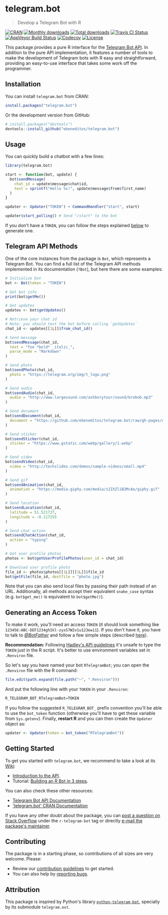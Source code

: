 # telegram.bot

> Develop a Telegram Bot with R

[![CRAN](http://www.r-pkg.org/badges/version/telegram.bot)](https://cran.r-project.org/package=telegram.bot)
[![Monthly downloads](https://cranlogs.r-pkg.org/badges/telegram.bot)](https://www.r-pkg.org/pkg/telegram.bot)
[![Total downloads](https://cranlogs.r-pkg.org/badges/grand-total/telegram.bot)](https://www.r-pkg.org/pkg/telegram.bot)
[![Travis CI Status](https://travis-ci.org/ebeneditos/telegram.bot.svg?branch=master)](https://travis-ci.org/ebeneditos/telegram.bot)
[![AppVeyor Build Status](https://ci.appveyor.com/api/projects/status/github/ebeneditos/telegram.bot?svg=true)](https://ci.appveyor.com/project/ebeneditos/telegram-bot)
[![Codecov](https://codecov.io/gh/ebeneditos/telegram.bot/branch/master/graphs/badge.svg?branch=master)](https://app.codecov.io/gh/ebeneditos/telegram.bot)
[![License](https://img.shields.io/cran/l/telegram.bot.svg)](https://www.gnu.org/licenses/gpl-3.0.html)

This package provides a pure R interface for the [Telegram Bot API](http://core.telegram.org/bots/api). In addition to the pure API implementation, it features a number of tools to make the development of Telegram bots with R easy and straightforward, providing an easy-to-use interface that takes some work off the programmer.

## Installation

You can install `telegram.bot` from CRAN:

``` r
install.packages("telegram.bot")
```

Or the development version from GitHub:

``` r
# install.packages("devtools")
devtools::install_github("ebeneditos/telegram.bot")
```

## Usage

You can quickly build a chatbot with a few lines:

```r
library(telegram.bot)

start <- function(bot, update) {
  bot$sendMessage(
    chat_id = update$message$chat$id,
    text = sprintf("Hello %s!", update$message$from$first_name)
  )
}

updater <- Updater("TOKEN") + CommandHandler("start", start)

updater$start_polling() # Send "/start" to the bot
```

If you don't have a `TOKEN`, you can follow the steps explained [below](#generating-an-access-token) to generate one.

## Telegram API Methods

One of the core instances from the package is `Bot`, which represents a Telegram Bot. You can find a full list of the Telegram API methods implemented in its documentation (`?Bot`), but here there are some examples:

```r
# Initialize bot
bot <- Bot(token = "TOKEN")

# Get bot info
print(bot$getMe())

# Get updates
updates <- bot$getUpdates()

# Retrieve your chat id
# Note: you should text the bot before calling `getUpdates`
chat_id <- updates[[1L]]$from_chat_id()

# Send message
bot$sendMessage(chat_id,
  text = "foo *bold* _italic_",
  parse_mode = "Markdown"
)

# Send photo
bot$sendPhoto(chat_id,
  photo = "https://telegram.org/img/t_logo.png"
)

# Send audio
bot$sendAudio(chat_id,
  audio = "http://www.largesound.com/ashborytour/sound/brobob.mp3"
)

# Send document
bot$sendDocument(chat_id,
  document = "https://github.com/ebeneditos/telegram.bot/raw/gh-pages/docs/telegram.bot.pdf"
)

# Send sticker
bot$sendSticker(chat_id,
  sticker = "https://www.gstatic.com/webp/gallery/1.webp"
)

# Send video
bot$sendVideo(chat_id,
  video = "http://techslides.com/demos/sample-videos/small.mp4"
)

# Send gif
bot$sendAnimation(chat_id,
  animation = "https://media.giphy.com/media/sIIhZliB2McAo/giphy.gif"
)

# Send location
bot$sendLocation(chat_id,
  latitude = 51.521727,
  longitude = -0.117255
)

# Send chat action
bot$sendChatAction(chat_id,
  action = "typing"
)

# Get user profile photos
photos <- bot$getUserProfilePhotos(user_id = chat_id)

# Download user profile photo
file_id <- photos$photos[[1L]][[1L]]$file_id
bot$getFile(file_id, destfile = "photo.jpg")
```

Note that you can also send local files by passing their path instead of an URL. Additionally, all methods accept their equivalent `snake_case` syntax (e.g. `bot$get_me()` is equivalent to `bot$getMe()`).

## Generating an Access Token

To make it work, you'll need an access `TOKEN` (it should look something like `123456:ABC-DEF1234ghIkl-zyx57W2v1u123ew11`). If you don't have it, you have to talk to [*@BotFather*](https://telegram.me/botfather) and follow a few simple steps (described [here](https://core.telegram.org/bots#6-botfather)).

**Recommendation:** Following [Hadley's API
guidelines](https://github.com/r-lib/httr/blob/master/vignettes/api-packages.Rmd#appendix-api-key-best-practices)
it's unsafe to type the `TOKEN` just in the R script. It's better to use
environment variables set in `.Renviron` file.

So let's say you have named your bot `RTelegramBot`; you can open the `.Renviron` file with the R command:

```r
file.edit(path.expand(file.path("~", ".Renviron")))
```

And put the following line with your `TOKEN` in your `.Renviron`:

```r
R_TELEGRAM_BOT_RTelegramBot=TOKEN
```
If you follow the suggested `R_TELEGRAM_BOT_` prefix convention you'll be able
to use the `bot_token` function (otherwise you'll have to get
these variable from `Sys.getenv`). Finally, **restart R** and you can then create the `Updater` object as:

```r
updater <- Updater(token = bot_token("RTelegramBot"))
```

## Getting Started

To get you started with `telegram.bot`, we recommend to take a look at its [Wiki](https://github.com/ebeneditos/telegram.bot/wiki):

- [Introduction to the API](https://github.com/ebeneditos/telegram.bot/wiki/Introduction-to-the-API).
- Tutorial: [Building an R Bot in 3 steps](https://github.com/ebeneditos/telegram.bot/wiki/Building-an-R-Bot-in-3-steps).

You can also check these other resources:

- [Telegram Bot API Documentation](https://core.telegram.org/bots/api)
- ['telegram.bot' CRAN Documentation](https://CRAN.R-project.org/package=telegram.bot/telegram.bot.pdf)

If you have any other doubt about the package, you can [post a question on Stack Overflow](https://stackoverflow.com/questions/ask) under the `r-telegram-bot` tag or directly [e-mail the package's maintainer](mailto:ebeneditos@gmail.com).

## Contributing

The package is in a starting phase, so contributions of all sizes are very welcome. Please:
- Review our [contribution guidelines](https://github.com/ebeneditos/telegram.bot/blob/master/.github/CONTRIBUTING.md) to get started.
- You can also help by [reporting bugs](https://github.com/ebeneditos/telegram.bot/issues/new).

## Attribution

This package is inspired by Python's library
[`python-telegram-bot`](https://github.com/python-telegram-bot/python-telegram-bot), specially by its submodule `telegram.ext`.
